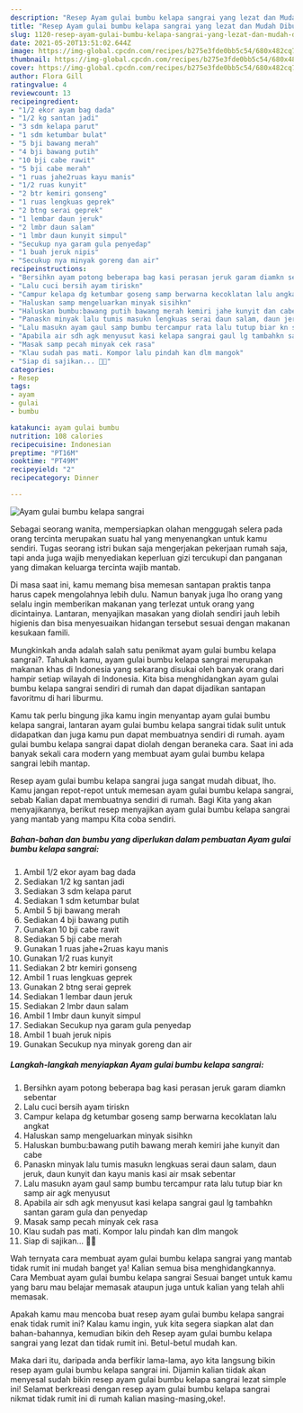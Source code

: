 ```yaml
---
description: "Resep Ayam gulai bumbu kelapa sangrai yang lezat dan Mudah Dibuat"
title: "Resep Ayam gulai bumbu kelapa sangrai yang lezat dan Mudah Dibuat"
slug: 1120-resep-ayam-gulai-bumbu-kelapa-sangrai-yang-lezat-dan-mudah-dibuat
date: 2021-05-20T13:51:02.644Z
image: https://img-global.cpcdn.com/recipes/b275e3fde0bb5c54/680x482cq70/ayam-gulai-bumbu-kelapa-sangrai-foto-resep-utama.jpg
thumbnail: https://img-global.cpcdn.com/recipes/b275e3fde0bb5c54/680x482cq70/ayam-gulai-bumbu-kelapa-sangrai-foto-resep-utama.jpg
cover: https://img-global.cpcdn.com/recipes/b275e3fde0bb5c54/680x482cq70/ayam-gulai-bumbu-kelapa-sangrai-foto-resep-utama.jpg
author: Flora Gill
ratingvalue: 4
reviewcount: 13
recipeingredient:
- "1/2 ekor ayam bag dada"
- "1/2 kg santan jadi"
- "3 sdm kelapa parut"
- "1 sdm ketumbar bulat"
- "5 bji bawang merah"
- "4 bji bawang putih"
- "10 bji cabe rawit"
- "5 bji cabe merah"
- "1 ruas jahe2ruas kayu manis"
- "1/2 ruas kunyit"
- "2 btr kemiri gonseng"
- "1 ruas lengkuas geprek"
- "2 btng serai geprek"
- "1 lembar daun jeruk"
- "2 lmbr daun salam"
- "1 lmbr daun kunyit simpul"
- "Secukup nya garam gula penyedap"
- "1 buah jeruk nipis"
- "Secukup nya minyak goreng dan air"
recipeinstructions:
- "Bersihkn ayam potong beberapa bag kasi perasan jeruk garam diamkn sebentar"
- "Lalu cuci bersih ayam tiriskn"
- "Campur kelapa dg ketumbar goseng samp berwarna kecoklatan lalu angkat"
- "Haluskan samp mengeluarkan minyak sisihkn"
- "Haluskan bumbu:bawang putih bawang merah kemiri jahe kunyit dan cabe"
- "Panaskn minyak lalu tumis masukn lengkuas serai daun salam, daun jeruk, daun kunyit dan kayu manis kasi air msak sebentar"
- "Lalu masukn ayam gaul samp bumbu tercampur rata lalu tutup biar kn samp air agk menyusut"
- "Apabila air sdh agk menyusut kasi kelapa sangrai gaul lg tambahkn santan garam gula dan penyedap"
- "Masak samp pecah minyak cek rasa"
- "Klau sudah pas mati. Kompor lalu pindah kan dlm mangok"
- "Siap di sajikan... 🤗😘"
categories:
- Resep
tags:
- ayam
- gulai
- bumbu

katakunci: ayam gulai bumbu 
nutrition: 108 calories
recipecuisine: Indonesian
preptime: "PT16M"
cooktime: "PT49M"
recipeyield: "2"
recipecategory: Dinner

---
```



![Ayam gulai bumbu kelapa sangrai](https://img-global.cpcdn.com/recipes/b275e3fde0bb5c54/680x482cq70/ayam-gulai-bumbu-kelapa-sangrai-foto-resep-utama.jpg)

Sebagai seorang wanita, mempersiapkan olahan menggugah selera pada orang tercinta merupakan suatu hal yang menyenangkan untuk kamu sendiri. Tugas seorang istri bukan saja mengerjakan pekerjaan rumah saja, tapi anda juga wajib menyediakan keperluan gizi tercukupi dan panganan yang dimakan keluarga tercinta wajib mantab.

Di masa  saat ini, kamu memang bisa memesan santapan praktis tanpa harus capek mengolahnya lebih dulu. Namun banyak juga lho orang yang selalu ingin memberikan makanan yang terlezat untuk orang yang dicintainya. Lantaran, menyajikan masakan yang diolah sendiri jauh lebih higienis dan bisa menyesuaikan hidangan tersebut sesuai dengan makanan kesukaan famili. 



Mungkinkah anda adalah salah satu penikmat ayam gulai bumbu kelapa sangrai?. Tahukah kamu, ayam gulai bumbu kelapa sangrai merupakan makanan khas di Indonesia yang sekarang disukai oleh banyak orang dari hampir setiap wilayah di Indonesia. Kita bisa menghidangkan ayam gulai bumbu kelapa sangrai sendiri di rumah dan dapat dijadikan santapan favoritmu di hari liburmu.

Kamu tak perlu bingung jika kamu ingin menyantap ayam gulai bumbu kelapa sangrai, lantaran ayam gulai bumbu kelapa sangrai tidak sulit untuk didapatkan dan juga kamu pun dapat membuatnya sendiri di rumah. ayam gulai bumbu kelapa sangrai dapat diolah dengan beraneka cara. Saat ini ada banyak sekali cara modern yang membuat ayam gulai bumbu kelapa sangrai lebih mantap.

Resep ayam gulai bumbu kelapa sangrai juga sangat mudah dibuat, lho. Kamu jangan repot-repot untuk memesan ayam gulai bumbu kelapa sangrai, sebab Kalian dapat membuatnya sendiri di rumah. Bagi Kita yang akan menyajikannya, berikut resep menyajikan ayam gulai bumbu kelapa sangrai yang mantab yang mampu Kita coba sendiri.

<!--inarticleads1-->

##### Bahan-bahan dan bumbu yang diperlukan dalam pembuatan Ayam gulai bumbu kelapa sangrai:

1. Ambil 1/2 ekor ayam bag dada
1. Sediakan 1/2 kg santan jadi
1. Sediakan 3 sdm kelapa parut
1. Sediakan 1 sdm ketumbar bulat
1. Ambil 5 bji bawang merah
1. Sediakan 4 bji bawang putih
1. Gunakan 10 bji cabe rawit
1. Sediakan 5 bji cabe merah
1. Gunakan 1 ruas jahe+2ruas kayu manis
1. Gunakan 1/2 ruas kunyit
1. Sediakan 2 btr kemiri gonseng
1. Ambil 1 ruas lengkuas geprek
1. Gunakan 2 btng serai geprek
1. Sediakan 1 lembar daun jeruk
1. Sediakan 2 lmbr daun salam
1. Ambil 1 lmbr daun kunyit simpul
1. Sediakan Secukup nya garam gula penyedap
1. Ambil 1 buah jeruk nipis
1. Gunakan Secukup nya minyak goreng dan air




<!--inarticleads2-->

##### Langkah-langkah menyiapkan Ayam gulai bumbu kelapa sangrai:

1. Bersihkn ayam potong beberapa bag kasi perasan jeruk garam diamkn sebentar
1. Lalu cuci bersih ayam tiriskn
1. Campur kelapa dg ketumbar goseng samp berwarna kecoklatan lalu angkat
1. Haluskan samp mengeluarkan minyak sisihkn
1. Haluskan bumbu:bawang putih bawang merah kemiri jahe kunyit dan cabe
1. Panaskn minyak lalu tumis masukn lengkuas serai daun salam, daun jeruk, daun kunyit dan kayu manis kasi air msak sebentar
1. Lalu masukn ayam gaul samp bumbu tercampur rata lalu tutup biar kn samp air agk menyusut
1. Apabila air sdh agk menyusut kasi kelapa sangrai gaul lg tambahkn santan garam gula dan penyedap
1. Masak samp pecah minyak cek rasa
1. Klau sudah pas mati. Kompor lalu pindah kan dlm mangok
1. Siap di sajikan... 🤗😘




Wah ternyata cara membuat ayam gulai bumbu kelapa sangrai yang mantab tidak rumit ini mudah banget ya! Kalian semua bisa menghidangkannya. Cara Membuat ayam gulai bumbu kelapa sangrai Sesuai banget untuk kamu yang baru mau belajar memasak ataupun juga untuk kalian yang telah ahli memasak.

Apakah kamu mau mencoba buat resep ayam gulai bumbu kelapa sangrai enak tidak rumit ini? Kalau kamu ingin, yuk kita segera siapkan alat dan bahan-bahannya, kemudian bikin deh Resep ayam gulai bumbu kelapa sangrai yang lezat dan tidak rumit ini. Betul-betul mudah kan. 

Maka dari itu, daripada anda berfikir lama-lama, ayo kita langsung bikin resep ayam gulai bumbu kelapa sangrai ini. Dijamin kalian tiidak akan menyesal sudah bikin resep ayam gulai bumbu kelapa sangrai lezat simple ini! Selamat berkreasi dengan resep ayam gulai bumbu kelapa sangrai nikmat tidak rumit ini di rumah kalian masing-masing,oke!.


